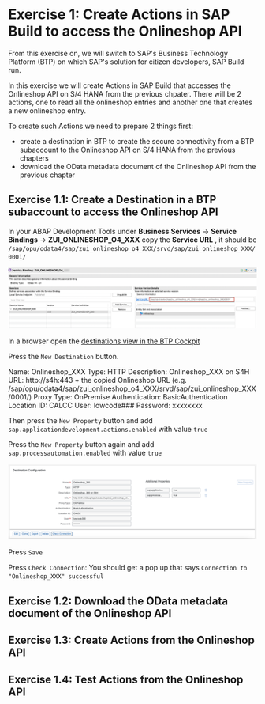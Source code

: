 # Exercise 1: Create Actions in SAP Build to access the Onlineshop API

From this exercise on, we will switch to SAP's Business Technology Platform (BTP) on which SAP's solution for citizen developers, SAP Build run.

In this exercise we will create Actions in SAP Build that accesses the Onlineshop API on S/4 HANA from the previous chpater. There will be 2 actions, one to read all the onlineshop entries and another one that creates a new onlineshop entry. 

To create such Actions we need to prepare 2 things first:
- create a destination in BTP to create the secure connectivity from a BTP subaccount to the Onlineshop API on S/4 HANA from the previous chapters
- download the OData metadata document of the Onlineshop API from the previous chapter

## Exercise 1.1: Create a Destination in a BTP subaccount to access the Onlineshop API

In your ABAP Development Tools under **Business Services** -> **Service Bindings** -> **ZUI_ONLINESHOP_O4_XXX** copy the **Service URL** , it should be `/sap/opu/odata4/sap/zui_onlineshop_o4_XXX/srvd/sap/zui_onlineshop_XXX/0001/`

![serviceurl](images/105.png)

In a browser open the [destinations view in the BTP Cockpit](https://emea.cockpit.btp.cloud.sap/cockpit/#/globalaccount/47ae62c5-c35b-48a4-99b1-eee46b5b62bf/subaccount/f65e327c-d9e9-44cd-8d7b-e4e7ea8db474/destinations)

Press the `New Destination` button.

Name: Onlineshop_XXX
Type: HTTP
Description: Onlineshop_XXX on S4H
URL: http://s4h:443 + the copied Onlineshop URL (e.g. /sap/opu/odata4/sap/zui_onlineshop_o4_XXX/srvd/sap/zui_onlineshop_XXX/0001/)
Proxy Type: OnPremise
Authentication: BasicAuthentication
Location ID: CALCC
User: lowcode###
Password: xxxxxxxx

Then press the `New Property` button and add 
`sap.applicationdevelopment.actions.enabled` with value `true`

Press the `New Property` button again and add 
`sap.processautomation.enabled` with value `true`

![destination](images/100.png)

Press `Save`

Press `Check Connection`: You should get a pop up that says `Connection to "Onlineshop_XXX" successful`



## Exercise 1.2: Download the OData metadata document of the Onlineshop API

## Exercise 1.3: Create Actions from the Onlineshop API

## Exercise 1.4: Test Actions from the Onlineshop API